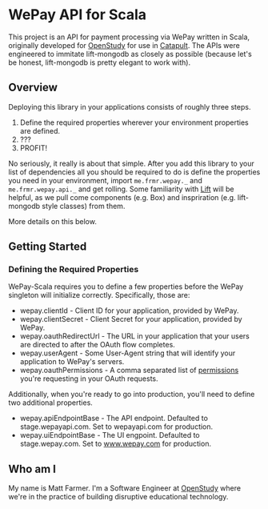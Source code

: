 # WePay API for Scala

This project is an API for payment processing via WePay written in Scala, originally developed
for [OpenStudy](http://openstudy.com) for use in [Catapult](http://catapult.openstudy.com). The
APIs were engineered to immitate lift-mongodb as closely as possible (because let's be honest,
lift-mongodb is pretty elegant to work with).

## Overview

Deploying this library in your applications consists of roughly three steps.

1. Define the required properties wherever your environment properties are defined.
2. ???
3. PROFIT!

No seriously, it really is about that simple. After you add this library to your list of dependencies
all you should be required to do is define the properties you need in your environment, import
`me.frmr.wepay._` and `me.frmr.wepay.api._` and get rolling. Some familiarity with [Lift](http://liftweb.net)
will be helpful, as we pull come components (e.g. Box) and inspriration (e.g. lift-mongodb style classes) from them.

More details on this below.

## Getting Started

### Defining the Required Properties

WePay-Scala requires you to define a few properties before the WePay singleton will initialize correctly.
Specifically, those are:

* wepay.clientId - Client ID for your application, provided by WePay.
* wepay.clientSecret - Client Secret for your application, provided by WePay.
* wepay.oauthRedirectUrl - The URL in your application that your users are directed to after the OAuth flow completes.
* wepay.userAgent - Some User-Agent string that will identify your application to WePay's servers.
* wepay.oauthPermissions - A comma separated list of [permissions](https://www.wepay.com/developer/reference/permissions)
  you're requesting in your OAuth requests.

Additionally, when you're ready to go into production, you'll need to define two additional properties.

* wepay.apiEndpointBase - The API endpoint. Defaulted to stage.wepayapi.com. Set to wepayapi.com for production.
* wepay.uiEndpointBase - The UI engpoint. Defaulted to stage.wepay.com. Set to www.wepay.com for production.

## Who am I

My name is Matt Farmer. I'm a Software Engineer at [OpenStudy](http://openstudy.com) where we're
in the practice of building disruptive educational technology.

